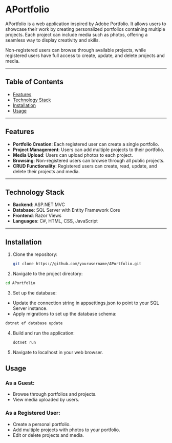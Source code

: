 # APortfolio

APortfolio is a web application inspired by Adobe Portfolio. It allows users to showcase their work by creating personalized portfolios containing multiple projects. Each project can include media such as photos, offering a seamless way to display creativity and skills.

Non-registered users can browse through available projects, while registered users have full access to create, update, and delete projects and media.

---

## Table of Contents
- [Features](#features)
- [Technology Stack](#technology-stack)
- [Installation](#installation)
- [Usage](#usage)


---

## Features
- **Portfolio Creation**: Each registered user can create a single portfolio.
- **Project Management**: Users can add multiple projects to their portfolio.
- **Media Upload**: Users can upload photos to each project.
- **Browsing**: Non-registered users can browse through all public projects.
- **CRUD Functionality**: Registered users can create, read, update, and delete their projects and media.

---

## Technology Stack
- **Backend**: ASP.NET MVC
- **Database**: SQL Server with Entity Framework Core
- **Frontend**: Razor Views
- **Languages**: C#, HTML, CSS, JavaScript

---

## Installation

1. Clone the repository:
   ```bash
   git clone https://github.com/yourusername/APortfolio.git
   ```
2. Navigate to the project directory:
  ```bash
  cd APortfolio
  ```
3. Set up the database:
  - Update the connection string in appsettings.json to point to your SQL Server instance.
  - Apply migrations to set up the database schema:
  ```bash
  dotnet ef database update
  ```
4. Build and run the application:
   ```bash
   dotnet run
   ```
5. Navigate to localhost in your web browser.
   
## Usage

### As a Guest:
- Browse through portfolios and projects.
- View media uploaded by users.

### As a Registered User:
- Create a personal portfolio.
- Add multiple projects with photos to your portfolio.
- Edit or delete projects and media.
